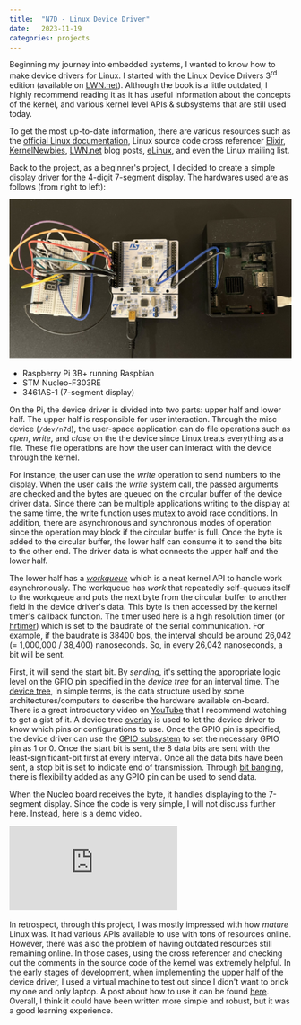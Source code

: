 ```yaml
---
title:  "N7D - Linux Device Driver"
date:   2023-11-19
categories: projects
---
```


Beginning my journey into embedded systems, I wanted to know how to make device drivers for Linux.
I started with the Linux Device Drivers 3<sup>rd</sup> edition (available on [LWN.net](https://lwn.net/Kernel/LDD3/)).
Although the book is a little outdated, I highly recommend reading it as it has useful information about the concepts of the kernel, and various kernel level APIs & subsystems that are still used today.

To get the most up-to-date information, there are various resources such as the [official Linux documentation](https://www.kernel.org/doc/html/latest/), Linux source code cross referencer [Elixir](https://elixir.bootlin.com/linux/v5.15.110/source), [KernelNewbies](https://kernelnewbies.org/Drivers), [LWN.net](https://lwn.net/) blog posts, [eLinux](https://elinux.org/Main_Page), and even the Linux mailing list.

Back to the project, as a beginner's project, I decided to create a simple display driver for the 4-digit 7-segment display.
The hardwares used are as follows (from right to left):

![hardwares](/assets/images/2023-11-19-device_driver-1.jpeg)

- Raspberry Pi 3B+ running Raspbian
- STM Nucleo-F303RE
- 3461AS-1 (7-segment display)

On the Pi, the device driver is divided into two parts: upper half and lower half.
The upper half is responsible for user interaction.
Through the misc device (`/dev/n7d`), the user-space application can do file operations such as *open*, *write*, and *close* on the the device since Linux treats everything as a file.
These file operations are how the user can interact with the device through the kernel.

For instance, the user can use the *write* operation to send numbers to the display.
When the user calls the *write* system call, the passed arguments are checked and the bytes are queued on the circular buffer of the device driver data.
Since there can be multiple applications writing to the display at the same time, the write function uses [mutex](https://docs.kernel.org/locking/mutex-design.html) to avoid race conditions.
In addition, there are asynchronous and synchronous modes of operation since the operation may block if the circular buffer is full.
Once the byte is added to the circular buffer, the lower half can consume it to send the bits to the other end.
The driver data is what connects the upper half and the lower half.

The lower half has a [*workqueue*](https://docs.kernel.org/core-api/workqueue.html) which is a neat kernel API to handle work asynchronously.
The workqueue has *work* that repeatedly self-queues itself to the workqueue and puts the next byte from the circular buffer to another field in the device driver's data.
This byte is then accessed by the kernel timer's callback function.
The timer used here is a high resolution timer (or [hrtimer](https://docs.kernel.org/timers/hrtimers.html)) which is set to the baudrate of the serial communication.
For example, if the baudrate is 38400 bps, the interval should be around 26,042 (= 1,000,000 / 38,400) nanoseconds.
So, in every 26,042 nanoseconds, a bit will be sent.

First, it will send the start bit.
By *sending*, it's setting the appropriate logic level on the GPIO pin specified in the *device tree* for an interval time.
The [device tree](https://docs.kernel.org/devicetree/usage-model.html), in simple terms, is the data structure used by some architectures/computers to describe the hardware available on-board.
There is a great introductory video on [YouTube](https://www.youtube.com/watch?v=Nz6aBffv-Ek) that I recommend watching to get a gist of it.
A device tree [overlay](https://www.raspberrypi.com/documentation/computers/configuration.html#part2) is used to let the device driver to know which pins or configurations to use.
Once the GPIO pin is specified, the device driver can use the [GPIO subsystem](https://www.kernel.org/doc/Documentation/gpio/consumer.txt) to set the necessary GPIO pin as 1 or 0.
Once the start bit is sent, the 8 data bits are sent with the least-significant-bit first at every interval.
Once all the data bits have been sent, a stop bit is set to indicate end of transmission.
Through [bit banging](https://en.wikipedia.org/wiki/Bit_banging), there is flexibility added as any GPIO pin can be used to send data. 

When the Nucleo board receives the byte, it handles displaying to the 7-segment display.
Since the code is very simple, I will not discuss further here.
Instead, here is a demo video.

<div class="iframe-container">
    <iframe class="iframe-body" src="https://www.youtube-nocookie.com/embed/UzsRnAIfb78" title="YouTube video player" frameborder="0" allowfullscreen></iframe>
</div>

In retrospect, through this project, I was mostly impressed with how *mature* Linux was.
It had various APIs available to use with tons of resources online.
However, there was also the problem of having outdated resources still remaining online.
In those cases, using the cross referencer and checking out the comments in the source code of the kernel was extremely helpful.
In the early stages of development, when implementing the upper half of the device driver, I used a virtual machine to test out since I didn't want to brick my one and only laptop. A post about how to use it can be found [here](/general/2023/10/20/yocto_kernel_module.html). Overall, I think it could have been written more simple and robust, but it was a good learning experience.